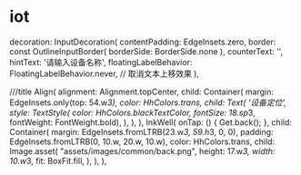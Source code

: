# iot


decoration: InputDecoration(
                  contentPadding: EdgeInsets.zero,
                  border: const OutlineInputBorder(
                      borderSide: BorderSide.none
                  ),
                  counterText: '',
                  hintText: '请输入设备名称',
                  floatingLabelBehavior: FloatingLabelBehavior.never, // 取消文本上移效果
                ),


///title
                        Align(
                          alignment: Alignment.topCenter,
                          child: Container(
                            margin: EdgeInsets.only(top: 54.w*3),
                            color: HhColors.trans,
                            child: Text(
                              '设备定位',
                              style: TextStyle(
                                  color: HhColors.blackTextColor,
                                  fontSize: 18.sp*3,
                                  fontWeight: FontWeight.bold),
                            ),
                          ),
                        ),
                        InkWell(
                          onTap: () {
                            Get.back();
                          },
                          child: Container(
                            margin: EdgeInsets.fromLTRB(23.w*3, 59.h*3, 0, 0),
                            padding: EdgeInsets.fromLTRB(0, 10.w, 20.w, 10.w),
                            color: HhColors.trans,
                            child: Image.asset(
                              "assets/images/common/back.png",
                              height: 17.w*3,
                                                  width: 10.w*3,
                              fit: BoxFit.fill,
                            ),
                          ),
                        ),

